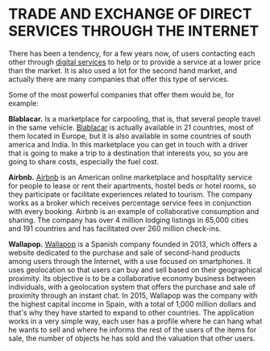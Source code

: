 # TRADE AND EXCHANGE OF DIRECT SERVICES THROUGH THE INTERNET

There has been a tendency, for a few years now, of users contacting each other through [digital services](http://successhuman.com/how-to-trade-on-the-internet/) to help or to provide a service at a lower price than the market. It is also used a lot for the second hand market, and actually there are many companies that offer this type of services. 

Some of the most powerful companies that offer them would be, for example:

**Blablacar.** Is a marketplace for carpooling, that is, that several people travel in the same vehicle. [Blablacar](https://youtu.be/0hKH4zmTX2U) is actually available in 21 countries, most of them located in Europe, but it is also available in some countries of south america and India. In this marketplace you can get in touch with a driver that is going to make a trip to a destination that interests you, so you are going to share costs, especially the fuel cost. 

**Airbnb.** [Airbnb](https://youtu.be/evqnIKVX8RM) is an American online marketplace and hospitality service for people to lease or rent their apartments, hostel beds or hotel rooms, so they participate or facilitate experiences related to tourism. The company works as a broker which receives percentage service fees in conjunction with every booking. Airbnb is an example of collaborative consumption and sharing. The company has over 4 million lodging listings in 65,000 cities and 191 countries and has facilitated over 260 million check-ins.

**Wallapop.** [Wallapop](https://youtu.be/MkFzwGVkr3c) is a Spanish company founded in 2013, which offers a website dedicated to the purchase and sale of second-hand products among users through the Internet, with a use focused on smartphones. It uses geolocation so that users can buy and sell based on their geographical proximity. Its objective is to be a collaborative economy business between individuals, with a geolocation system that offers the purchase and sale of proximity through an instant chat. In 2015, Wallapop was the company with the highest capital income in Spain, with a total of 1,000 million dollars and that's why they have started to expand to other countries. The application works in a very simple way, each user has a profile where he can hang what he wants to sell and where he informs the rest of the users of the items for sale, the number of objects he has sold and the valuation that other users. 
